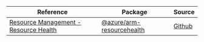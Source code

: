 | Reference | Package | Source |
|---|---|---|
|[Resource Management - Resource Health](arm-resourcehealth-readme)|[@azure/arm-resourcehealth](https://www.npmjs.com/package/@azure/arm-resourcehealth)|[Github](https://github.com/Azure/azure-sdk-for-js/blob/main/sdk/resourcehealth/arm-resourcehealth)|
